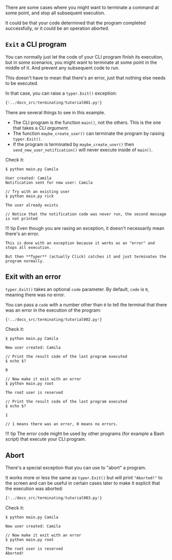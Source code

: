 There are some cases where you might want to terminate a command at some point, and stop all subsequent execution.

It could be that your code determined that the program completed successfully, or it could be an operation aborted.

## `Exit` a CLI program

You can normally just let the code of your CLI program finish its execution, but in some scenarios, you might want to terminate at some point in the middle of it. And prevent any subsequent code to run.

This doesn't have to mean that there's an error, just that nothing else needs to be executed.

In that case, you can raise a `typer.Exit()` exception:

```Python hl_lines="9"
{!../docs_src/terminating/tutorial001.py!}
```

There are several things to see in this example.

* The CLI program is the function `main()`, not the others. This is the one that takes a *CLI argument*.
* The function `maybe_create_user()` can terminate the program by raising `typer.Exit()`.
* If the program is terminated by `maybe_create_user()` then `send_new_user_notification()` will never execute inside of `main()`.

Check it:

<div class="termy">

```console
$ python main.py Camila

User created: Camila
Notification sent for new user: Camila

// Try with an existing user
$ python main.py rick

The user already exists

// Notice that the notification code was never run, the second message is not printed
```

</div>

!!! tip
    Even though you are rasing an exception, it doesn't necessarily mean there's an error.

    This is done with an exception because it works as an "error" and stops all execution.

    But then **Typer** (actually Click) catches it and just terminates the program normally.

## Exit with an error

`typer.Exit()` takes an optional `code` parameter. By default, `code` is `0`, meaning there was no error.

You can pass a `code` with a number other than `0` to tell the terminal that there was an error in the execution of the program:

```Python hl_lines="7"
{!../docs_src/terminating/tutorial002.py!}
```

Check it:

<div class="termy">

```console
$ python main.py Camila

New user created: Camila

// Print the result code of the last program executed
$ echo $?

0

// Now make it exit with an error
$ python main.py root

The root user is reserved

// Print the result code of the last program executed
$ echo $?

1

// 1 means there was an error, 0 means no errors.
```

</div>

!!! tip
    The error code might be used by other programs (for example a Bash script) that execute your CLI program.

## Abort

There's a special exception that you can use to "abort" a program.

It works more or less the same as `typer.Exit()` but will print `"Aborted!"` to the screen and can be useful in certain cases later to make it explicit that the execution was aborted:

```Python hl_lines="7"
{!../docs_src/terminating/tutorial003.py!}
```

Check it:

<div class="termy">

```console
$ python main.py Camila

New user created: Camila

// Now make it exit with an error
$ python main.py root

The root user is reserved
Aborted!
```

</div>
